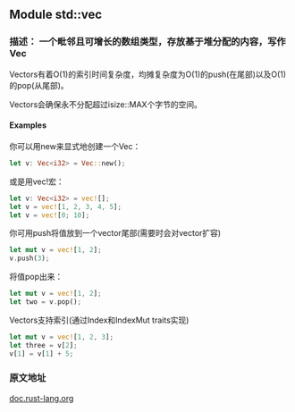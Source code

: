 ## Module std::vec

### 描述： 一个毗邻且可增长的数组类型，存放基于堆分配的内容，写作Vec<T>

Vectors有着O(1)的索引时间复杂度，均摊复杂度为O(1)的push(在尾部)以及O(1)的pop(从尾部)。

Vectors会确保永不分配超过isize::MAX个字节的空间。

#### Examples

你可以用new来显式地创建一个Vec<T>：

```rust
let v: Vec<i32> = Vec::new();
```

或是用vec!宏：

```rust
let v: Vec<i32> = vec![];
let v = vec![1, 2, 3, 4, 5];
let v = vec![0; 10];
```

你可用push将值放到一个vector尾部(需要时会对vector扩容)

```rust
let mut v = vec![1, 2];
v.push(3);
```

将值pop出来：

```rust
let mut v = vec![1, 2];
let two = v.pop();
```

Vectors支持索引(通过Index和IndexMut traits实现)

```rust
let mut v = vec![1, 2, 3];
let three = v[2];
v[1] = v[1] + 5;
```

### 原文地址

[doc.rust-lang.org](https://doc.rust-lang.org/std/vec/index.html)